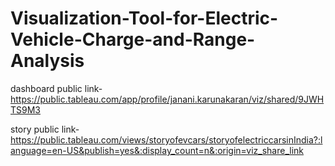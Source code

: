 # Visualization-Tool-for-Electric-Vehicle-Charge-and-Range-Analysis


dashboard public link-  https://public.tableau.com/app/profile/janani.karunakaran/viz/shared/9JWHTS9M3

story public link- https://public.tableau.com/views/storyofevcars/storyofelectriccarsinIndia?:language=en-US&publish=yes&:display_count=n&:origin=viz_share_link
